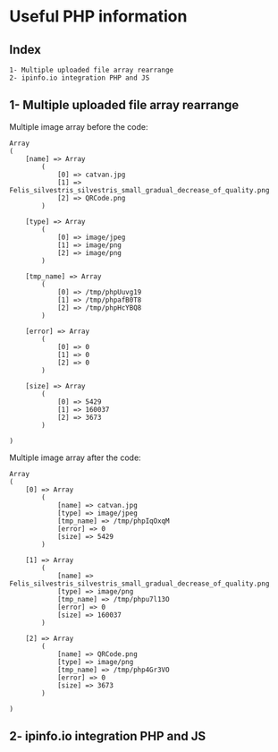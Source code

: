 # Useful PHP information

Index
-------------
```
1- Multiple uploaded file array rearrange
2- ipinfo.io integration PHP and JS
```

1- Multiple uploaded file array rearrange
-------------

Multiple image array before the code:
```
Array
(
    [name] => Array
        (
            [0] => catvan.jpg
            [1] => Felis_silvestris_silvestris_small_gradual_decrease_of_quality.png
            [2] => QRCode.png
        )

    [type] => Array
        (
            [0] => image/jpeg
            [1] => image/png
            [2] => image/png
        )

    [tmp_name] => Array
        (
            [0] => /tmp/phpUuvg19
            [1] => /tmp/phpafB0T8
            [2] => /tmp/phpHcYBQ8
        )

    [error] => Array
        (
            [0] => 0
            [1] => 0
            [2] => 0
        )

    [size] => Array
        (
            [0] => 5429
            [1] => 160037
            [2] => 3673
        )

)
```


Multiple image array after the code:
```
Array
(
    [0] => Array
        (
            [name] => catvan.jpg
            [type] => image/jpeg
            [tmp_name] => /tmp/phpIqOxqM
            [error] => 0
            [size] => 5429
        )

    [1] => Array
        (
            [name] => Felis_silvestris_silvestris_small_gradual_decrease_of_quality.png
            [type] => image/png
            [tmp_name] => /tmp/phpu7l13O
            [error] => 0
            [size] => 160037
        )

    [2] => Array
        (
            [name] => QRCode.png
            [type] => image/png
            [tmp_name] => /tmp/php4Gr3VO
            [error] => 0
            [size] => 3673
        )

)
```

2- ipinfo.io integration PHP and JS
-------------
